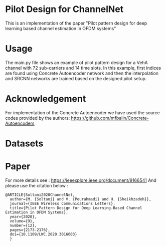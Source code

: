 # Pilot Design for ChannelNet 

This is an implementation of the paper "Pilot pattern design for deep learning based channel estimation in OFDM systems"

# Usage 

The main.py file shows an example of pilot pattern design for a VehA channel with 72 sub-carriers and 14 time slots. 
In this example, first indices are found using Concrete Autoencoder network and then the interpolation and SRCNN networks are trained based on the designed pilot setup. 

# Acknowledgement 
For implementation of the Concrete Autoencoder we have used the source codes provided by the authors: https://github.com/mfbalin/Concrete-Autoencoders

# Datasets 


# Paper 
For more details see : https://ieeexplore.ieee.org/document/9166541
And please use the citation below : 

```
@ARTICLE{Soltani2020ChannelNet,
  author={M. {Soltani} and V. {Pourahmadi} and H. {Sheikhzadeh}},
  journal={IEEE Wireless Communications Letters}, 
  title={Pilot Pattern Design for Deep Learning-Based Channel Estimation in OFDM Systems}, 
  year={2020},
  volume={9},
  number={12},
  pages={2173-2176},
  doi={10.1109/LWC.2020.3016603}
  }
```




